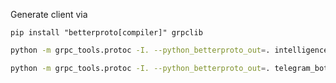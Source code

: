 Generate client via

```shell
pip install "betterproto[compiler]" grpclib
```

```zsh
python -m grpc_tools.protoc -I. --python_betterproto_out=. intelligence_service.proto
```

```zsh
python -m grpc_tools.protoc -I. --python_betterproto_out=. telegram_bot_service.proto
```